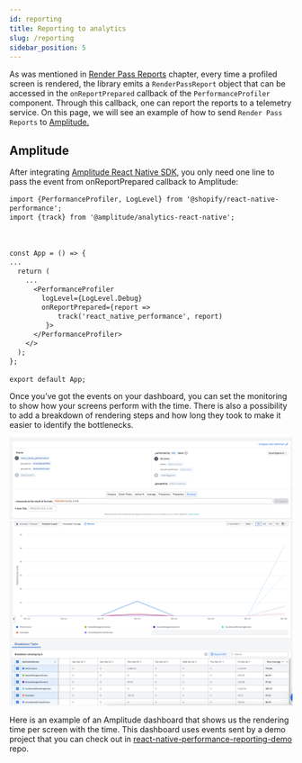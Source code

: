 ```yaml
---
id: reporting
title: Reporting to analytics
slug: /reporting
sidebar_position: 5
---
```


As was mentioned in [Render Pass Reports](./../fundamentals/render-pass-report.md) chapter, every time a profiled screen is rendered, the library emits a `RenderPassReport` object that can be accessed in the `onReportPrepared` callback of the `PerformanceProfiler` component. Through this callback, one can report the reports to a telemetry service. On this page, we will see an example of how to send `Render Pass Reports` to [Amplitude.](https://amplitude.com/)

## Amplitude

After integrating [Amplitude React Native SDK](https://www.docs.developers.amplitude.com/data/sdks/typescript-react-native/), you only need one line to pass the event from onReportPrepared callback to Amplitude:

``` tsx
import {PerformanceProfiler, LogLevel} from '@shopify/react-native-performance';
import {track} from '@amplitude/analytics-react-native';



const App = () => {
...
  return (
    ...
      <PerformanceProfiler
        logLevel={LogLevel.Debug}
        onReportPrepared={report =>
            track('react_native_performance', report)
         }>
      </PerformanceProfiler>
    </>
  );
};

export default App;
```

Once you’ve got the events on your dashboard, you can set the monitoring to show how your screens perform with the time. There is also a possibility to add a breakdown of rendering steps and how long they took to make it easier to identify the bottlenecks.


![Amplitude dashboard settings](./amplitude_settings.png)
![Amplitude dashboard](./amplitude_dashboard.png)


Here is an example of an Amplitude dashboard that shows us the rendering time per screen with the time. This dashboard uses events sent by a demo project that you can check out in [react-native-performance-reporting-demo](https://github.com/ElviraBurchik/react-native-performance-reporting-demo) repo.
